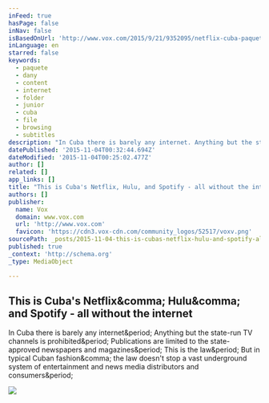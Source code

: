 ```yaml
---
inFeed: true
hasPage: false
inNav: false
isBasedOnUrl: 'http://www.vox.com/2015/9/21/9352095/netflix-cuba-paquete-internet'
inLanguage: en
starred: false
keywords:
  - paquete
  - dany
  - content
  - internet
  - folder
  - junior
  - cuba
  - file
  - browsing
  - subtitles
description: "In Cuba there is barely any internet. Anything but the state-run TV channels is prohibited. Publications are limited to the state-approved newspapers and magazines. This is the law. But in typical Cuban fashion, the law doesn't stop a vast underground system of entertainment and news media distributors and consumers."
datePublished: '2015-11-04T00:32:44.694Z'
dateModified: '2015-11-04T00:25:02.477Z'
author: []
related: []
app_links: []
title: "This is Cuba's Netflix, Hulu, and Spotify - all without the internet"
authors: []
publisher:
  name: Vox
  domain: www.vox.com
  url: 'http://www.vox.com'
  favicon: 'https://cdn3.vox-cdn.com/community_logos/52517/voxv.png'
sourcePath: _posts/2015-11-04-this-is-cubas-netflix-hulu-and-spotify-all-without-the.md
published: true
_context: 'http://schema.org'
_type: MediaObject

---
```

<article style=""><h1>This is Cuba's Netflix&amp;comma; Hulu&amp;comma; and Spotify - all without the internet</h1><p>In Cuba there is barely any internet&amp;period; Anything but the state-run TV channels is prohibited&amp;period; Publications are limited to the state-approved newspapers and magazines&amp;period; This is the law&amp;period; But in typical Cuban fashion&amp;comma; the law doesn't stop a vast underground system of entertainment and news media distributors and consumers&amp;period;</p><img src="https://cdn2.vox-cdn.com/thumbor/e7S_LelCRNf2CB-TAdtEgKoxhUA=/cdn0.vox-cdn.com/uploads/chorus_asset/file/4075966/1151hi-res.0.jpg" /></article>